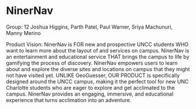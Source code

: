 # NinerNav

Group: 12
Joshua Higgins, Parth Patel, Paul Warner, Sriya Machunuri, Manny Merino

Product Vision:
NinerNav is FOR new and prospective UNCC students WHO want to learn more about the layout of and services on campus. NinerNav is an entertainment and educational service THAT brings the campus to life by gamifying the process of discovery. NinerNav empowers users to learn about and explore the diverse sites and locations on campus that they might not have visited yet. UNLIKE GeoGuesser, OUR PRODUCT is specifically designed around the UNCC campus, making it the perfect tool for new UNC Charlotte students who are eager to explore and get acclimated to the campus. NinerNav provides an engaging, immersive, and educational experience that turns acclimation into an adventure.
